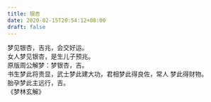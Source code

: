 ```yaml
---
title: 银杏
date: 2020-02-15T20:54:12+08:00
draft: false
---
```


梦见银杏，吉兆，会交好运。<br>
女人梦见银杏，是生儿子预兆。<br>
原版周公解梦：梦银杏，吉。<br>
书生梦此将贵显，武士梦此建大功，君相梦此得良佐，常人 梦此得财物。<br>
胎孕梦此主远行，吉。<br>
《梦林玄解》